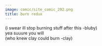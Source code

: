 ```yaml
---
image: comic/site_comic_292.png
title: burn redux
---
```

(i swear ill stop burning stuff after this -bluby)  
yea suuure you will  
(who knew clay could burn -clay)

